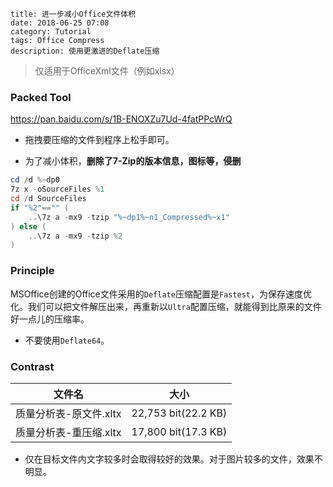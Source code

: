 ```
title: 进一步减小Office文件体积
date: 2018-06-25 07:08
category: Tutorial
tags: Office Compress
description: 使用更激进的Deflate压缩
```

> 仅适用于OfficeXml文件（例如xlsx）

### Packed Tool

<https://pan.baidu.com/s/1B-ENOXZu7Ud-4fatPPcWrQ>

* 拖拽要压缩的文件到程序上松手即可。

* 为了减小体积，**删除了7-Zip的版本信息，图标等，侵删**

```powershell
cd /d %~dp0
7z x -oSourceFiles %1
cd /d SourceFiles
if "%2"=="" (
    ..\7z a -mx9 -tzip "%~dp1%~n1_Compressed%~x1"
) else (
    ..\7z a -mx9 -tzip %2
)
```

### Principle

MSOffice创建的Office文件采用的`Deflate`压缩配置是`Fastest`，为保存速度优化。我们可以把文件解压出来，再重新以`Ultra`配置压缩，就能得到比原来的文件好一点儿的压缩率。

* 不要使用`Deflate64`。

### Contrast

|文件名                |大小               |
|----------------------|-------------------|
|质量分析表-原文件.xltx|22,753 bit(22.2 KB)|
|质量分析表-重压缩.xltx|17,800 bit(17.3 KB)|

* 仅在目标文件内文字较多时会取得较好的效果。对于图片较多的文件，效果不明显。
